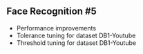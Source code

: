
## Face Recognition #5

- Performance improvements
- Tolerance tuning for dataset DB1-Youtube
- Threshold tuning for dataset DB1-Youtube

